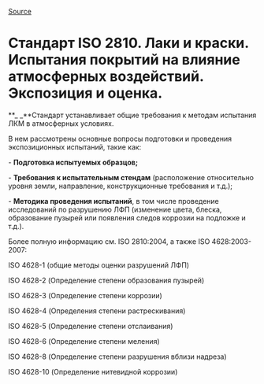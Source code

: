 [Source](http://vseokraskah.net/standart-iso-2810 "Permalink to Стандарт ISO 2810. Лаки и краски. Испытания покрытий на влияние атмосферных воздействий. Экспозиция и оценка.")

# Стандарт ISO 2810. Лаки и краски. Испытания покрытий на влияние атмосферных воздействий. Экспозиция и оценка.

**_ _**Стандарт устанавливает общие требования к методам испытания ЛКМ в атмосферных условиях.

В нем рассмотрены основные вопросы подготовки и проведения экспозиционных испытаний, такие как:

\- **Подготовка испытуемых образцов;**

\- **Требования к испытательным стендам** (расположение относительно уровня земли, направление, конструкционные требования и т.д.);

\- **Методика проведения испытаний**, в том числе проведение исследований по разрушению ЛФП (изменение цвета, блеска, образование пузырей или появления следов коррозии на подложке и т.д.).

Более полную информацию см. ISO 2810:2004, а также ISO 4628:2003-2007:

ISO 4628-1 (общие методы оценки разрушений ЛФП)

ISO 4628-2 (Определение степени образования пузырей)

ISO 4628-3 (Определение степени коррозии)

ISO 4628-4 (Определения степени растрескивания)

ISO 4628-5 (Определение степени отслаивания)

ISO 4628-6 (Определение степени меления)

ISO 4628-8 (Определение степени разрушения вблизи надреза)

ISO 4628-10 (Определение нитевидной коррозии)

 

  